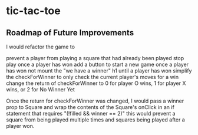 # tic-tac-toe
## Roadmap of Future Improvements
I would refactor the game to

prevent a player from playing a square that had already been played
stop play once a player has won
add a button to start a new game once a player has won
not mount the "we have a winner" h1 until a player has won
simplify the checkForWinner to only check the current player's moves for a win
change the return of checkForWinner to 0 for player O wins, 1 for player X wins, or 2 for No Winner Yet


Once the return for checkForWinner was changed, I would pass a winner prop to Square and wrap the contents of the Square's onClick in an if statement that requires "(!filled && winner == 2)" this would prevent a square from being played multiple times and squares being played after a player won.
